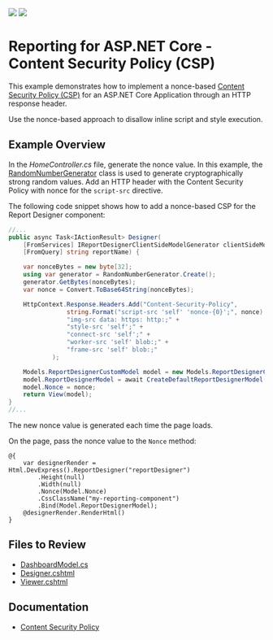<!-- default badges list -->
[![](https://img.shields.io/badge/Open_in_DevExpress_Support_Center-FF7200?style=flat-square&logo=DevExpress&logoColor=white)](https://supportcenter.devexpress.com/ticket/details/T1156672)
[![](https://img.shields.io/badge/📖_How_to_use_DevExpress_Examples-e9f6fc?style=flat-square)](https://docs.devexpress.com/GeneralInformation/403183)
<!-- default badges end -->
# Reporting for ASP.NET Core  - Content Security Policy (CSP)

This example demonstrates how to implement a nonce-based [Content Security Policy (CSP)](https://developer.mozilla.org/en-US/docs/Web/HTTP/CSP) for an ASP.NET Core Application through an HTTP response header.

Use the nonce-based approach to disallow inline script and style execution.

## Example Overview

In the *HomeController.cs* file, generate the nonce value. In this example, the [RandomNumberGenerator](https://learn.microsoft.com/en-us/dotnet/api/system.security.cryptography.randomnumbergenerator?view=net-6.0) class is used to generate cryptographically strong random values. Add an HTTP header with the Content Security Policy with nonce for the `script-src` directive.

The following code snippet shows how to add a nonce-based CSP for the Report Designer component:

```cs
//...
public async Task<IActionResult> Designer(
    [FromServices] IReportDesignerClientSideModelGenerator clientSideModelGenerator,
    [FromQuery] string reportName) {

    var nonceBytes = new byte[32];
    using var generator = RandomNumberGenerator.Create();
    generator.GetBytes(nonceBytes);
    var nonce = Convert.ToBase64String(nonceBytes);

    HttpContext.Response.Headers.Add("Content-Security-Policy",
                string.Format("script-src 'self' 'nonce-{0}';", nonce) +
                "img-src data: https: http:;" +
                "style-src 'self';" +
                "connect-src 'self';" +
                "worker-src 'self' blob:;" +
                "frame-src 'self' blob:;"
            );

    Models.ReportDesignerCustomModel model = new Models.ReportDesignerCustomModel();
    model.ReportDesignerModel = await CreateDefaultReportDesignerModel(clientSideModelGenerator, reportName, null);
    model.Nonce = nonce;
    return View(model);
}
//...
```

The new nonce value is generated each time the page loads. 

On the page, pass the nonce value to the `Nonce` method:

```cshtml
@{
    var designerRender = Html.DevExpress().ReportDesigner("reportDesigner")
        .Height(null)
        .Width(null)
        .Nonce(Model.Nonce)
        .CssClassName("my-reporting-component")
        .Bind(Model.ReportDesignerModel);
    @designerRender.RenderHtml()
}
```

## Files to Review

- [DashboardModel.cs](./CS/CSPExample/Controllers/HomeController.cs)
- [Designer.cshtml](./CS/CSPExample/Views/Home/Designer.cshtml)
- [Viewer.cshtml](./CS/CSPExample/Views/Home/Viewer.cshtml)

## Documentation

- [Content Security Policy](https://docs.devexpress.com/XtraReports/404141/web-reporting/web-reporting-application-security/content-security-policy)